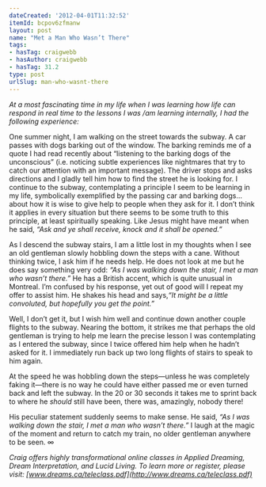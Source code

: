 ```yaml
---
dateCreated: '2012-04-01T11:32:52'
itemId: bcpov6zfmanw
layout: post
name: "Met a Man Who Wasn’t There"
tags:
- hasTag: craigwebb
- hasAuthor: craigwebb
- hasTag: 31.2
type: post
urlSlug: man-who-wasnt-there
---
```

*At a most fascinating time in my life when I was learning how life can respond in real time to the lessons I was /am learning internally, I had the following experience:*

One summer night, I am walking on the street towards the subway. A car passes with dogs barking out of the window. The barking reminds me of a quote I had read recently about “listening to the barking dogs of the unconscious” (i.e. noticing subtle experiences like nightmares that try to catch our attention with an important message). The driver stops and asks directions and I gladly tell him how to find the street he is looking for. I continue to the subway, contemplating a principle I seem to be learning in my life, symbolically exemplified by the passing car and barking dogs... about how it is wise to give help to people when they ask for it. I don’t think it applies in every situation but there seems to be some truth to this principle, at least spiritually speaking. Like Jesus might have meant when he said, *“Ask and ye shall receive, knock and it shall be opened.”*

As I descend the subway stairs, I am a little lost in my thoughts when I see an old gentleman slowly hobbling down the steps with a cane. Without thinking twice, I ask him if he needs help. He does not look at me but he does say something very odd: *“As I was walking down the stair, I met a man who wasn’t there.”* He has a British accent, which is quite unusual in Montreal. I’m confused by his response, yet out of good will I repeat my offer to assist him. He shakes his head and says,*“It might be a little convoluted, but hopefully you get the point.”* 

Well, I don’t get it, but I wish him well and continue down another couple flights to the subway. Nearing the bottom, it strikes me that perhaps the old gentleman is trying to help me learn the precise lesson I was contemplating as I entered the subway, since I twice offered him help when he hadn’t asked for it. I immediately run back up two long flights of stairs to speak to him again. 

At the speed he was hobbling down the steps—unless he was completely faking it—there is no way he could have either passed me or even turned back and left the subway. In the 20 or 30 seconds it takes me to sprint back to where he *should* still have been, there was, amazingly, nobody there! 

His peculiar statement suddenly seems to make sense. He said, *“As I was walking down the stair, I met a man who wasn’t there.”* I laugh at the magic of the moment and return to catch my train, no older gentleman anywhere to be seen. ∞ 

*Craig offers highly transformational online classes in Applied Dreaming, Dream Interpretation, and Lucid Living. To learn more or register, please visit: [www.dreams.ca/teleclass.pdf](http://www.dreams.ca/teleclass.pdf)*






